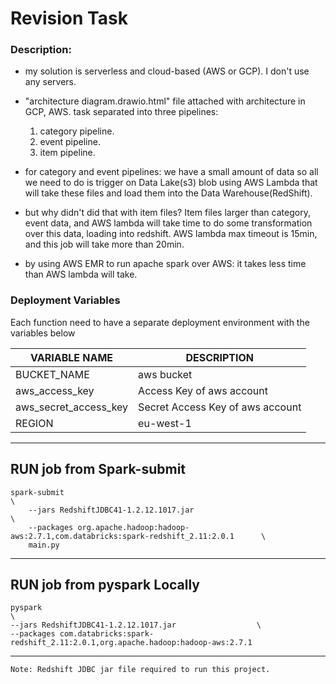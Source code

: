 # Revision Task

### Description:
- my solution is serverless and cloud-based (AWS or GCP).
I don't use any servers.
- "architecture diagram.drawio.html" file attached with architecture in GCP, AWS.
task separated into three pipelines:
    1. category pipeline.
    2. event pipeline.
    3. item pipeline.
    

- for category and event pipelines: we have a small amount of data 
  so all we need to do is trigger on Data Lake(s3) blob using AWS Lambda that will take these files and load them into the Data Warehouse(RedShift).


- but why didn't did that with item files?
 Item files larger than category, event data,
and AWS lambda will take time to do some transformation over this data, loading into redshift.
AWS lambda max timeout is 15min, and this job will take more than 20min.


- by using AWS EMR to run apache spark over AWS: it takes less time than AWS lambda will take.


### Deployment Variables 
Each function need to have a separate deployment environment with the 
variables below

| VARIABLE NAME                 | DESCRIPTION                      |
|-------------------------------|----------------------------------|
| BUCKET_NAME                   | aws bucket                       |
| aws_access_key                | Access Key of aws account        |
| aws_secret_access_key         | Secret Access Key of aws account |
| REGION                        | eu-west-1                        |


---
## RUN job from  Spark-submit

```
spark-submit                                                                                  \
    --jars RedshiftJDBC41-1.2.12.1017.jar                                 \  
    --packages org.apache.hadoop:hadoop-aws:2.7.1,com.databricks:spark-redshift_2.11:2.0.1      \
    main.py
```

---
## RUN job from pyspark Locally

```
pyspark                                                                  \
--jars RedshiftJDBC41-1.2.12.1017.jar                  \     
--packages com.databricks:spark-redshift_2.11:2.0.1,org.apache.hadoop:hadoop-aws:2.7.1

```
---

```
Note: Redshift JDBC jar file required to run this project.
```